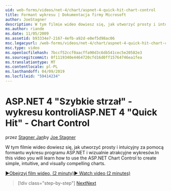```yaml
---
uid: web-forms/videos/net-4/chart/aspnet-4-quick-hit-chart-control
title: Formant wykresu | Dokumentacja firmy Microsoft
author: JoeStagner
description: W tym filmie wideo dowiesz się, jak utworzyć prosty i intuicyjny za pomocą formantu wykresu programu ASP.NET i wizualnie atrakcyjne wykresów.
ms.author: riande
ms.date: 11/05/2009
ms.assetid: b93334e7-2167-4efb-a92d-e0ef5d98ac06
msc.legacyurl: /web-forms/videos/net-4/chart/aspnet-4-quick-hit-chart-control
msc.type: video
ms.openlocfilehash: 7bccf52ccf0aacffa90d3c6db541cec5e20582e3
ms.sourcegitcommit: 0f1119340e4464720cfd16d0ff15764746ea1fea
ms.translationtype: MT
ms.contentlocale: pl-PL
ms.lasthandoff: 04/09/2019
ms.locfileid: "59414234"
---
```

# <a name="aspnet-4-quick-hit---chart-control"></a><span data-ttu-id="28c81-103">ASP.NET 4 "Szybkie strzał" - wykresu kontroli</span><span class="sxs-lookup"><span data-stu-id="28c81-103">ASP.NET 4 "Quick Hit" - Chart Control</span></span>

<span data-ttu-id="28c81-104">przez [Stagner Jan](https://github.com/JoeStagner)</span><span class="sxs-lookup"><span data-stu-id="28c81-104">by [Joe Stagner](https://github.com/JoeStagner)</span></span>

<span data-ttu-id="28c81-105">W tym filmie wideo dowiesz się, jak utworzyć prosty i intuicyjny za pomocą formantu wykresu programu ASP.NET i wizualnie atrakcyjne wykresów.</span><span class="sxs-lookup"><span data-stu-id="28c81-105">In this video you will learn how to use the ASP.NET Chart Control to create simple, intuitive, and visually compelling charts.</span></span> 

[<span data-ttu-id="28c81-106">&#9654;Obejrzyj film wideo, (2 minuty)</span><span class="sxs-lookup"><span data-stu-id="28c81-106">&#9654; Watch video (2 minutes)</span></span>](https://channel9.msdn.com/Blogs/ASP-NET-Site-Videos/aspnet-4-quick-hit-chart-control)

> [!div class="step-by-step"]
> [<span data-ttu-id="28c81-107">Next</span><span class="sxs-lookup"><span data-stu-id="28c81-107">Next</span></span>](aspnet-4-how-do-i-introducing-the-new-chart-control-in-visual-studio-2010.md)
